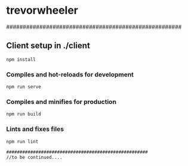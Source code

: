 # trevorwheeler

#####################################################

## Client setup in ./client
```
npm install
```

### Compiles and hot-reloads for development
```
npm run serve
```

### Compiles and minifies for production
```
npm run build
```

### Lints and fixes files
```
npm run lint

#####################################################
//to be continued....

```
